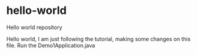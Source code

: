 # hello-world
Hello world repository

Hello world, I am just following the tutorial, making some changes on this file.
Run the Demo1Application.java 
